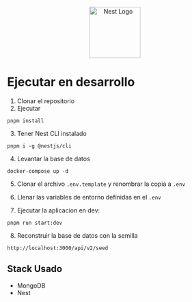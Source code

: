 <p align="center">
  <a href="http://nestjs.com/" target="blank"><img src="https://nestjs.com/img/logo-small.svg" width="120" alt="Nest Logo" /></a>
</p>

# Ejecutar en desarrollo

1. Clonar el repositorio
2. Ejecutar
```
pnpm install
```
3. Tener Nest CLI instalado
```
pnpm i -g @nestjs/cli
```
4. Levantar la base de datos
```
docker-compose up -d
```

5. Clonar el archivo ```.env.template``` y renombrar la copia a ```.env```

6. Llenar las variables de entorno definidas en el ```.env```

7. Ejecutar la aplicacion en dev:
```
pnpm run start:dev
```

8. Reconstruir la base de datos con la semilla
```
http://localhost:3000/api/v2/seed
```

## Stack Usado
* MongoDB
* Nest